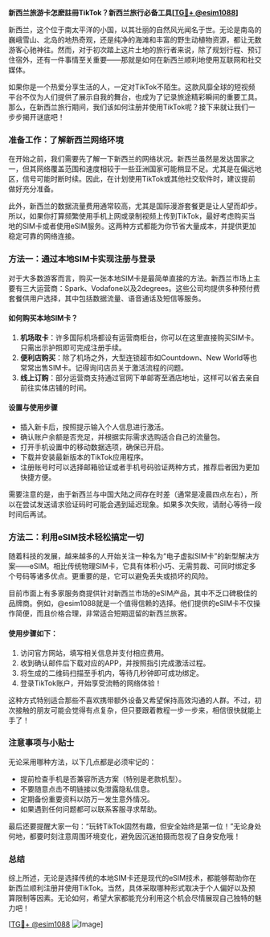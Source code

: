**新西兰旅游卡怎麽註冊TikTok？新西兰旅行必备工具[[TG💪+ @esim1088](https://t.me/s/esim1088)]**

新西兰，这个位于南太平洋的小国，以其壮丽的自然风光闻名于世。无论是南岛的巍峨雪山、北岛的地热奇观，还是纯净的海滩和丰富的野生动植物资源，都让无数游客心驰神往。然而，对于初次踏上这片土地的旅行者来说，除了规划行程、预订住宿外，还有一件事情至关重要——那就是如何在新西兰顺利地使用互联网和社交媒体。

如果你是一个热爱分享生活的人，一定对TikTok不陌生。这款风靡全球的短视频平台不仅为人们提供了展示自我的舞台，也成为了记录旅途精彩瞬间的重要工具。那么，在新西兰旅行期间，我们该如何注册并使用TikTok呢？接下来就让我们一步步揭开谜底吧！

### 准备工作：了解新西兰网络环境

在开始之前，我们需要先了解一下新西兰的网络状况。新西兰虽然是发达国家之一，但其网络覆盖范围和速度相较于一些亚洲国家可能稍显不足。尤其是在偏远地区，信号可能时断时续。因此，在计划使用TikTok或其他社交软件时，建议提前做好充分准备。

此外，新西兰的数据流量费用通常较高，尤其是国际漫游套餐更是让人望而却步。所以，如果你打算频繁使用手机上网或录制视频上传到TikTok，最好考虑购买当地的SIM卡或者使用eSIM服务。这两种方式都能为你节省大量成本，并提供更加稳定可靠的网络连接。

### 方法一：通过本地SIM卡实现注册与登录

对于大多数游客而言，购买一张本地SIM卡是最简单直接的方法。新西兰市场上主要有三大运营商：Spark、Vodafone以及2degrees。这些公司均提供多种预付费套餐供用户选择，其中包括数据流量、语音通话及短信等服务。

#### 如何购买本地SIM卡？

1. **机场取卡**：许多国际机场都设有运营商柜台，你可以在这里直接购买SIM卡。只需出示护照即可完成注册手续。
2. **便利店购买**：除了机场之外，大型连锁超市如Countdown、New World等也常常出售SIM卡。记得询问店员关于激活流程的问题。
3. **线上订购**：部分运营商支持通过官网下单邮寄至酒店地址，这样可以省去亲自前往实体店铺的时间。

#### 设置与使用步骤

- 插入新卡后，按照提示输入个人信息进行激活。
- 确认账户余额是否充足，并根据实际需求选购适合自己的流量包。
- 打开手机设置中的移动数据选项，确保已开启。
- 下载并安装最新版本的TikTok应用程序。
- 注册账号时可以选择邮箱验证或者手机号码验证两种方式，推荐后者因为更加快捷方便。

需要注意的是，由于新西兰与中国大陆之间存在时差（通常是凌晨四点左右），所以在尝试发送请求验证码时可能会遇到延迟现象。如果多次失败，请耐心等待一段时间后再试。

### 方法二：利用eSIM技术轻松搞定一切

随着科技的发展，越来越多的人开始关注一种名为“电子虚拟SIM卡”的新型解决方案——eSIM。相比传统物理SIM卡，它具有体积小巧、无需剪裁、可同时绑定多个号码等诸多优点。更重要的是，它可以避免丢失或损坏的风险。

目前市面上有多家服务商提供针对新西兰市场的eSIM产品，其中不乏口碑极佳的品牌商。例如，@esim1088就是一个值得信赖的选择。他们提供的eSIM卡不仅操作简便，而且价格合理，非常适合短期逗留的新西兰旅客。

#### 使用步骤如下：

1. 访问官方网站，填写相关信息并支付相应费用。
2. 收到确认邮件后下载对应的APP，并按照指引完成激活过程。
3. 将生成的二维码扫描至手机内，等待几秒钟即可成功绑定。
4. 登录TikTok账户，开始享受流畅的网络体验！

这种方式特别适合那些不喜欢携带额外设备又希望保持高效沟通的人群。不过，初次接触的朋友可能会觉得有点复杂，但只要跟着教程一步一步来，相信很快就能上手了！

### 注意事项与小贴士

无论采用哪种方法，以下几点都是必须牢记的：

- 提前检查手机是否兼容所选方案（特别是老款机型）。
- 不要随意点击不明链接以免泄露隐私信息。
- 定期备份重要资料以防万一发生意外情况。
- 如果遇到任何问题都可以联系客服寻求帮助。

最后还要提醒大家一句：“玩转TikTok固然有趣，但安全始终是第一位！”无论身处何地，都要时刻注意周围环境变化，避免因沉迷拍摄而忽视了自身安危哦！

### 总结

综上所述，无论是选择传统的本地SIM卡还是现代的eSIM技术，都能够帮助你在新西兰顺利注册并使用TikTok。当然，具体采取哪种形式取决于个人偏好以及预算限制等因素。无论如何，希望大家都能充分利用这个机会尽情展现自己独特的魅力吧！

[[TG💪+ @esim1088](https://t.me/s/esim1088) ![Image](https://i.postimg.cc/4NQfJmqS/Snipaste-2025-05-13-00-14-12.png)]